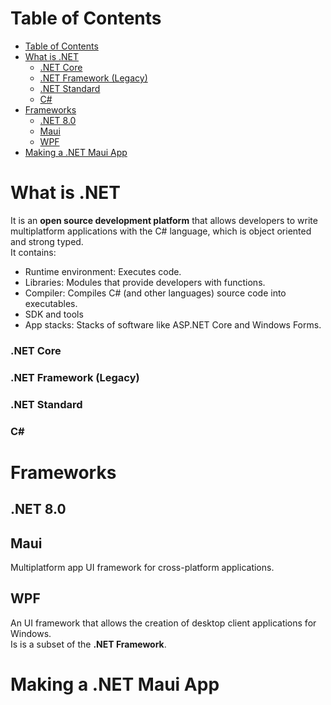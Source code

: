 # Table of Contents
- [Table of Contents](#table-of-contents)
- [What is .NET](#what-is-net)
    - [.NET Core](#net-core)
    - [.NET Framework (Legacy)](#net-framework-legacy)
    - [.NET Standard](#net-standard)
    - [C#](#c)
- [Frameworks](#frameworks)
  - [.NET 8.0](#net-80)
  - [Maui](#maui)
  - [WPF](#wpf)
- [Making a .NET Maui App](#making-a-net-maui-app)

# What is .NET
It is an **open source development platform** that allows developers to write multiplatform applications with the C# language, which is object oriented and strong typed.   
It contains:
* Runtime environment: Executes code.
* Libraries: Modules that provide developers with functions.
* Compiler: Compiles C# (and other languages) source code into executables.
* SDK and tools
* App stacks: Stacks of software like ASP.NET Core and Windows Forms.

### .NET Core

### .NET Framework (Legacy)

### .NET Standard

### C#

# Frameworks
## .NET 8.0

## Maui
Multiplatform app UI framework for cross-platform applications.

## WPF
An UI framework that allows the creation of desktop client applications for Windows.    
Is is a subset of the **.NET Framework**.

# Making a .NET Maui App